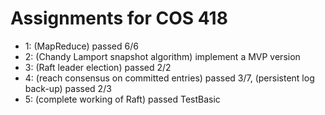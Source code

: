 # Assignments for COS 418

- 1: (MapReduce) passed 6/6 
- 2: (Chandy Lamport snapshot algorithm) implement a MVP version 
- 3: (Raft leader election) passed 2/2
- 4: (reach consensus on committed entries) passed 3/7, (persistent log back-up) passed 2/3
- 5: (complete working of Raft) passed TestBasic 
